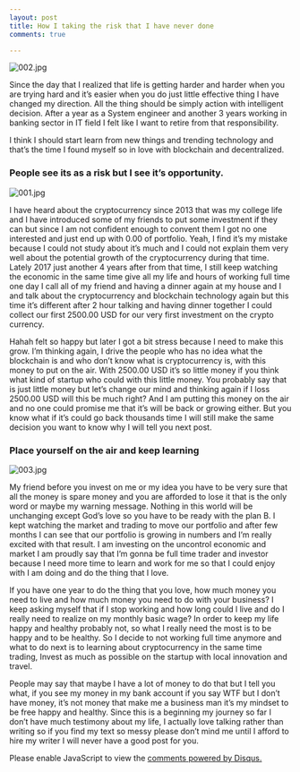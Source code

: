 ```yaml
---
layout: post
title: How I taking the risk that I have never done
comments: true

---
```



![002.jpg](https://steemitimages.com/DQmZdDT6RWsnj7wmxsXvvZ9DUX3MFCZToXNtm5ehrnwpRuD/002.jpg)

Since the day that I realized that life is getting harder and harder when you are trying hard and it’s easier when you do just little effective thing I have changed my direction. All the thing should be simply action with intelligent decision. After a year as a System engineer and another 3 years working in banking sector in IT field I felt like I want to retire from that responsibility. 

I think I should start learn from new things and trending technology and that’s the time I found myself so in love with blockchain and decentralized.

### People see its as a risk but I see it’s opportunity. 

![001.jpg](https://steemitimages.com/DQmafGrtvrkTeaUkR74PDj43e33JwdNDEesYe6diTjHs9Xy/001.jpg)

I have heard about the cryptocurrency since 2013 that was my college life and I have introduced some of my friends to put some investment if they can but since I am not confident enough to convent them I got no one interested and just end up with 0.00 of portfolio. Yeah, I find it’s my mistake because I could not study about it’s much and I could not explain them very well about the potential growth of the cryptocurrency during that time. Lately 2017 just another 4 years after from that time, I still keep watching the economic in the same time give all my life and hours of working full time one day I call all of my friend and having a dinner again at my house and I and talk about the cryptocurrency and blockchain technology again but this time it’s different after 2 hour talking and having dinner together I could collect our first 2500.00 USD for our very first investment on the crypto currency. 

Hahah felt so happy but later I got a bit stress because I need to make this grow. I’m thinking again, I drive the people who has no idea what the blockchain is and who don’t know what is cryptocurrency is, with this money to put on the air. With 2500.00 USD it’s so little money if you think what kind of startup who could with this little money. You probably say that is just little money but let’s change our mind and thinking again if I loss 2500.00 USD will this be much right? And I am putting this money on the air and no one could promise me that it’s will be back or growing either. But you know what if it’s could go back thousands time I will still make the same decision you want to know why I will tell you next post. 

### Place yourself on the air and keep learning

![003.jpg](https://steemitimages.com/DQmaSk5NFW3FhZ6Uew4atZyTkFDFtdeKibhaT3DbRbfmCnu/003.jpg)

My friend before you invest on me or my idea you have to be very sure that all the money is spare money and you are afforded to lose it that is the only word or maybe my warning message. Nothing in this world will be unchanging except God’s love so you have to be ready with the plan B. I kept watching the market and trading to move our portfolio and after few months I can see that our portfolio is growing in numbers and I’m really excited with that result. I am investing on the uncontrol economic and market I am proudly say that I’m gonna be full time trader and investor because I need more time to learn and work for me so that I could enjoy with I am doing and do the thing that I love.

If you have one year to do the thing that you love, how much money you need to live and how much money you need to do with your business? I keep asking myself that if I stop working and how long could l live and do I really need to realize on my monthly basic wage? In order to keep my life happy and healthy probably not, so what I really need the most is to be happy and to be healthy. So I decide to not working full time anymore and what to do next is to learning about cryptocurrency in the same time trading, Invest as much as possible on the startup with local innovation and travel. 

People may say that maybe I have a lot of money to do that but I tell you what, if you see my money in my bank account if you say WTF but I don’t have money, it’s not money that make me a business man it’s my mindset to be free happy and healthy. Since this is a beginning my journey so far I don’t have much testimony about my life, I actually love talking rather than writing so if you find my text so messy please don’t mind me until I afford to hire my writer I will never have a good post for you. 

<div id="disqus_thread"></div>
<script>

/**
*  RECOMMENDED CONFIGURATION VARIABLES: EDIT AND UNCOMMENT THE SECTION BELOW TO INSERT DYNAMIC VALUES FROM YOUR PLATFORM OR CMS.
*  LEARN WHY DEFINING THESE VARIABLES IS IMPORTANT: https://disqus.com/admin/universalcode/#configuration-variables*/
/*
var disqus_config = function () {
this.page.url = PAGE_URL;  // Replace PAGE_URL with your page's canonical URL variable
this.page.identifier = PAGE_IDENTIFIER; // Replace PAGE_IDENTIFIER with your page's unique identifier variable
};
*/
(function() { // DON'T EDIT BELOW THIS LINE
var d = document, s = d.createElement('script');
s.src = 'https://https-www-ayoungnotes-com.disqus.com/embed.js';
s.setAttribute('data-timestamp', +new Date());
(d.head || d.body).appendChild(s);
})();
</script>
<noscript>Please enable JavaScript to view the <a href="https://disqus.com/?ref_noscript">comments powered by Disqus.</a></noscript>

<script id="dsq-count-scr" src="//https-www-ayoungnotes-com.disqus.com/count.js" async></script>